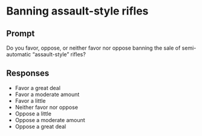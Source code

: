 # Banning assault-style rifles

## Prompt
Do you favor, oppose, or neither favor nor oppose banning the sale of semi-automatic “assault-style” rifles?

## Responses
- Favor a great deal
- Favor a moderate amount
- Favor a little
- Neither favor nor oppose
- Oppose a little
- Oppose a moderate amount
- Oppose a great deal
